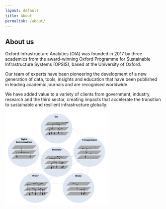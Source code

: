 ```yaml
---
layout: default
title: About
permalink: /about/
---
```


## About us

Oxford Infrastructure Analytics (OIA) was founded in 2017 by three academics
from the award-winning Oxford Programme for Sustainable Infrastructure
Systems (OPSIS), based at the University of Oxford.

Our team of experts have been pioneering the development of a new generation
of data, tools, insights and education that have been published in leading
academic journals and are recognised worldwide.

We have added value to a variety of clients from government, industry,
research and the third sector, creating impacts that accelerate the
transition to sustainable and resilient infrastructure globally. 


<img src="/assets/img/sys_of_sys.png" alt="Infrastructure System of Systems" width="330" height="300">

<!--
## Analytical capabilities

Oxford Infrastructure Analytics has developed a unique set of capabilities for
geospatial analysis of the location, performance and vulnerability of
infrastructure networks.

We achieve this based on in-house and open source tools
and datasets which include:

- Exploiting heterogeneous datasets to construct infrastructure network models;
- Integration of hazard datasets, from natural hazards (including the effects of
  climate change) and security threats;
- Algorithms for analysing the criticality and propagation of infrastructure
  failures through networks;
- Evaluation of the business interruption from network failure, including
  transport rerouting and business downtime;
- Analysis of the wider economic impacts of infrastructure disruption;
- Prioritisation and sequencing of investments to enhance infrastructure network
  resilience.

## Experience and Impacts

Oxford Infrastructure Analytics and its staff have coordinated and contributed
towards a variety of complex studies in various countries and contexts globally.

Our team has been responsible for:

- national-scale climate-change infrastructure risk assessment for China;
- a national-model of interdependent infrastructure in New Zealand for disaster preparedness and proactive resilience building;
- modelling to help prioritize infrastructure adaptation decisions in the coastal zone in Bangladesh;
- infrastructure risk and resilience assessment for the occupied Palestinian
  territories;
- national infrastructure assessment and climate risk assessment for the
  Government of Curaçao and UNOPS;
- flood risk analysis for the United Republic of Tanzania, providing a detailed
  understanding of flood risks to the national multi-modal transport network at
  present and the future

## Our Clients

We work with a variety of clients from government, industry, research and the
third sector. So far, our clients include the Corridors for Growth Multi-donor
Trust Fund, the World Bank, UNOPS, UK Aid, and the UK Environment Agency.
-->
